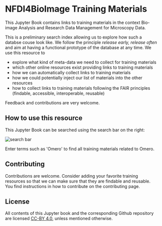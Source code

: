 # NFDI4BioImage Training Materials

This Jupyter Book contains links to training materials in the context Bio-image Analysis and Research Data Management for Microscopy Data.

This is a preliminary search index allowing us to explore how such a databse couse look like. We follow the principle _release early, release often_ and aim at having a functional prototype of the database at any time. We use this resource to 
* explore what kind of meta-data we need to collect for training materials
* which other online resources exist providing links to training materials
* how we can automatically collect links to training materials
* how we could potentially inject our list of materials into the other resources
* how to collect links to training materials following the FAIR principles (findable, accessible, interoperable, reusable)

Feedback and contributions are very welcome.

## How to use this resource

This Jupyter Book can be searched using the search bar on the right:

![search bar](how_to_use.png)

Enter terms such as 'Omero' to find all training materials related to Omero.

## Contributing

Contributions are welcome. Consider adding your favorite training resources so that we can make sure that they are findable and reusable.
You find instructions in how to contribute on the contributing page.

## License

All contents of this Jupyter book and the corresponding Github repository are licensed [CC-BY 4.0](https://creativecommons.org/licenses/by/4.0/), unless mentioned otherwise.

